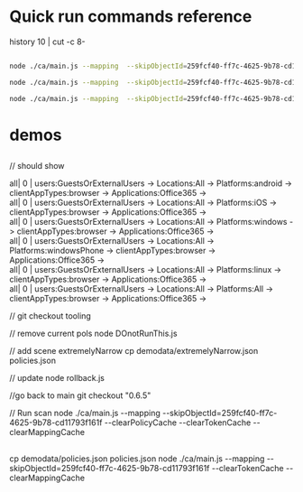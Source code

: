 # Quick run commands reference
history 10 | cut -c 8-

```sh

node ./ca/main.js --mapping  --skipObjectId=259fcf40-ff7c-4625-9b78-cd11793f161f

node ./ca/main.js --mapping  --skipObjectId=259fcf40-ff7c-4625-9b78-cd11793f161f -clearPolicyCache

node ./ca/main.js --mapping  --skipObjectId=259fcf40-ff7c-4625-9b78-cd11793f161f -clearPolicyCache --clearTokenCache


```


# demos

## 
// should show

all| 0 | users:GuestsOrExternalUsers -> Locations:All -> Platforms:android -> clientAppTypes:browser -> Applications:Office365 ->  
all| 0 | users:GuestsOrExternalUsers -> Locations:All -> Platforms:iOS -> clientAppTypes:browser -> Applications:Office365 ->  
all| 0 | users:GuestsOrExternalUsers -> Locations:All -> Platforms:windows -> clientAppTypes:browser -> Applications:Office365 ->  
all| 0 | users:GuestsOrExternalUsers -> Locations:All -> Platforms:windowsPhone -> clientAppTypes:browser -> Applications:Office365 ->  
all| 0 | users:GuestsOrExternalUsers -> Locations:All -> Platforms:linux -> clientAppTypes:browser -> Applications:Office365 ->  
all| 0 | users:GuestsOrExternalUsers -> Locations:All -> Platforms:All -> clientAppTypes:browser -> Applications:Office365 ->  

// 
git checkout tooling

// remove current pols
node DOnotRunThis.js 

// add scene extremelyNarrow
cp demodata/extremelyNarrow.json policies.json 

// update
node rollback.js

//go back to main
git checkout "0.6.5"

// Run scan
node ./ca/main.js --mapping  --skipObjectId=259fcf40-ff7c-4625-9b78-cd11793f161f --clearPolicyCache --clearTokenCache --clearMappingCache

## 
cp demodata/policies.json policies.json 
node ./ca/main.js --mapping  --skipObjectId=259fcf40-ff7c-4625-9b78-cd11793f161f --clearTokenCache --clearMappingCache




